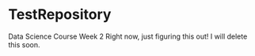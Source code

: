 # TestRepository
Data Science Course Week 2
Right now, just figuring this out!  I will delete this soon.
